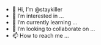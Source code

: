 - 👋 Hi, I’m @staykiller
- 👀 I’m interested in ...
- 🌱 I’m currently learning ...
- 💞️ I’m looking to collaborate on ...
- 📫 How to reach me ...

<!---
staykiller/staykiller is a ✨ special ✨ repository because its `README.md` (this file) appears on your GitHub profile.
You can click the Preview link to take a look at your changes.
--->
